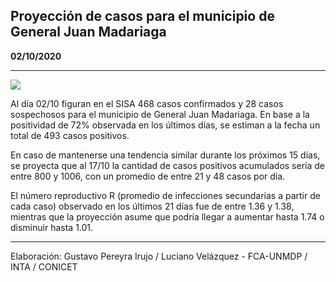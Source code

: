 ## Proyección de casos para el municipio de General Juan Madariaga

**02/10/2020**

---
![](proyección_general_juan_madariaga.png?raw=true)

Al día 02/10 figuran en el SISA 468 casos confirmados y 28 casos sospechosos para el municipio de General Juan Madariaga. En base a la positividad de 72% observada en los últimos días, se estiman a la fecha un total de 493 casos positivos.

En caso de mantenerse una tendencia similar durante los próximos 15 días, se proyecta que al 17/10 la cantidad de casos positivos acumulados sería de entre 800 y 1006, con un promedio de entre 21 y 48 casos por día.

El número reproductivo R (promedio de infecciones secundarias a partir de cada caso) observado en los últimos 21 días fue de entre 1.36 y 1.38, mientras que la proyección asume que podría llegar a aumentar hasta 1.74 o disminuir hasta 1.01. 

---

Elaboración: Gustavo Pereyra Irujo / Luciano Velázquez - FCA-UNMDP / INTA / CONICET

